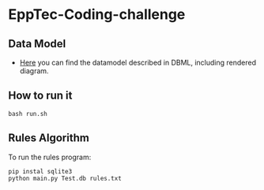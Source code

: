 # EppTec-Coding-challenge

## Data Model

- [Here](https://dbdiagram.io/d/64521061dca9fb07c46a49d7) you can find the datamodel described in DBML, including rendered diagram.

## How to run it

```
bash run.sh
```

## Rules Algorithm
To run the rules program:

```
pip instal sqlite3
python main.py Test.db rules.txt
```
